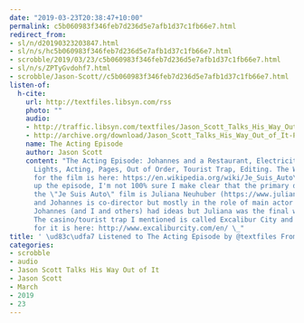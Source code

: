 ```yaml
---
date: "2019-03-23T20:38:47+10:00"
permalink: c5b060983f346feb7d236d5e7afb1d37c1fb66e7.html
redirect_from:
- sl/n/d20190323203847.html
- sl/n/s/hc5b060983f346feb7d236d5e7afb1d37c1fb66e7.html
- scrobble/2019/03/23/c5b060983f346feb7d236d5e7afb1d37c1fb66e7.html
- sl/n/s/ZPTyGvdohf7.html
- scrobble/Jason-Scott//c5b060983f346feb7d236d5e7afb1d37c1fb66e7.html
listen-of:
  h-cite:
    url: http://textfiles.libsyn.com/rss
    photo: ""
    audio:
    - http://traffic.libsyn.com/textfiles/Jason_Scott_Talks_His_Way_Out_of_It_-_Episode_58.mp3?dest-id=574323
    - http://archive.org/download/Jason_Scott_Talks_His_Way_Out_of_It-Podcast-by-Jason_Scott/The_Acting_Episode.mp3
    name: The Acting Episode
    author: Jason Scott
    content: "The Acting Episode: Johannes and a Restaurant, Electricity and Christmas
      Lights, Acting, Pages, Out of Order, Tourist Trap, Editing. The Wikipedia entry
      for the film is here: https://en.wikipedia.org/wiki/Je_Suis_Auto\_ While editing
      up the episode, I'm not 100% sure I make clear that the primary director of
      the \"Je Suis Auto\" film is Juliana Neuhuber (https://www.juliananeuhuber.com/)
      and Johannes is co-director but mostly in the role of main actor and writer.
      Johannes (and I and others) had ideas but Juliana was the final word on set.
      The casino/tourist trap I mentioned is called Excalibur City and the home page
      for it is here: http://www.excaliburcity.com/en/ \_"
title: ' \ud83c\udfa7 Listened to The Acting Episode by @textfiles From #JasonScottTalksHisWayOutofIt'
categories:
- scrobble
- audio
- Jason Scott Talks His Way Out of It
- Jason Scott
- March
- 2019
- 23
---
```

